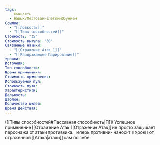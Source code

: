 ```yaml
---
tags:
  - Ловкость
  - Навык/ФехтованиеЛегкимОружием
Ссылки:
  - "[[Ловкость]]"
  - "[[Типы способностей]]"
Стоимость: "25"
Стоимость выкупа: "60"
Связанные навыки:
  - "[[Отражение Атак 1]]"
  - "[[Раздражающее Парирование]]"
Уровни:
Источник:
Тип способности:
Время применения:
Стоимость применения:
Используемый пул:
Стоимость пула:
Характеристики:
Дальность:
Шаблон:
Количество целей:
Время действия:
---
```

([[Типы способностей#Пассивная способность|П]]) Успешное применение [[Отражение Атак 1|Отражение Атак]] не просто защищает персонажа от атаки противника. Теперь противник наносит [[Урон]] от отраженной [[Атака|атаки]] сам по себе. 